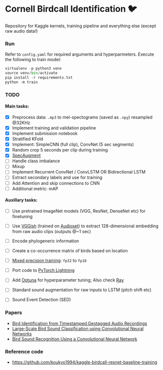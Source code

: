 # Cornell Birdcall Identification 🐦

Repository for Kaggle kernels, training pipeline and everything else (except raw audio data!)

### Run
Refer to `config.yaml` for required arguments and hyperparmeters.
Execute the following to train model:
```python
virtualenv -p python3 venv
source venv/bin/activate
pip install -r requirements.txt
python -m train
```

### TODO

#### Main tasks:
- [x] Preprocess data: `.mp3` to mel-spectograms (saved as `.npy`) resampled @32KHz
- [x] Implement training and validation pipeline
- [x] Implement submission notebook
- [x] Stratified KFold
- [x] Implement: SimpleCNN (full clip), ConvNet (5 sec segments)
- [x] Random crop 5 seconds per clip during training
- [x] [SpecAugment](https://github.com/DemisEom/SpecAugment)
- [ ] Handle class imbalance
- [ ] Mixup
- [ ] Implement Recurrent ConvNet / ConvLSTM OR Bidirectional LSTM
- [ ] Extract secondary labels and use for training
- [ ] Add Attention and skip connections to CNN
- [ ] Additional metric: mAP

#### Auxillary tasks:
- [ ] Use pretrained ImageNet models (VGG, ResNet, DenseNet etc) for finetuning
- [ ] Use [VGGish](https://github.com/harritaylor/torchvggish) (trained on [Audioset](https://research.google.com/audioset/)) to extract 128-dimensional embedding from raw audio clips (outputs @~1 sec)
- [ ] Encode phylogeneric information
- [ ] Create a co-occurrence matrix of birds based on location
- [ ] [Mixed precision training](https://pytorch.org/docs/stable/notes/amp_examples.html): `fp32` to `fp16`
- [ ] Port code to [PyTorch Lightning](https://github.com/PyTorchLightning/pytorch-lightning)
- [ ] Add [Optuna](https://github.com/optuna/optuna) for hyperparameter tuning; Also check [Ray](https://github.com/ray-project/ray)
- [ ] Standard sound augmentation for raw inputs to LSTM (pitch shift etc)
- [ ] Sound Event Detection (SED)


### Papers
- [Bird Identification from Timestamped,Geotagged Audio Recordings](http://ceur-ws.org/Vol-2125/paper_181.pdf)
- [Large-Scale Bird Sound Classification using Convolutional Neural Networks](http://ceur-ws.org/Vol-1866/paper_143.pdf)
- [Bird Sound Recognition Using a Convolutional Neural Network](https://www.researchgate.net/publication/328836649_Bird_Sound_Recognition_Using_a_Convolutional_Neural_Network)

### Reference code
- https://github.com/koukyo1994/kaggle-birdcall-resnet-baseline-training
